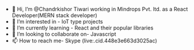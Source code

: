 - 👋 Hi, I’m @Chandrkishor Tiwari working in Mindrops Pvt. ltd. as a React Developer(MERN stack developer)
- 👀 I’m interested in - IoT type projects
- 🌱 I’m currently learning - React and their popular libraries
- 💞️ I’m looking to collaborate on- Javascript
- 📫 How to reach me- Skype (live:.cid.448e3e663d3025ac)
<!---
Chandrkishor/Chandrkishor is a ✨ special ✨ repository because its `README.md` (this file) appears on your GitHub profile.
You can click the Preview link to take a look at your changes.
--->
